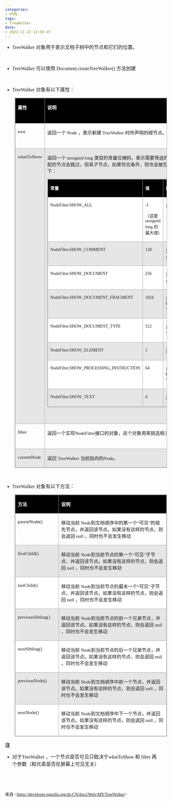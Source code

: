 ```yaml
---
categories:
- HTML
tags:
- TreeWalker
date:
- 2022-11-22 12:50:15
---
```


<ul style="list-style-type:disc">
    <li><span style="font-size:12.0pt"><span style="font-family:&quot;Comic Sans MS&quot;">TreeWalker
            </span></span><span style="font-size:12.0pt"><span
                style="font-family:&quot;Microsoft YaHei UI&quot;">对象用于表示文档子树中的节点和它们的位置。</span></span></li>
</ul>
<p><span style="font-size:12.0pt"><span style="font-family:&quot;Comic Sans MS&quot;">&nbsp;</span></span></p>
<ul style="list-style-type:disc">
    <li><span style="font-size:12.0pt"><span style="font-family:&quot;Comic Sans MS&quot;">TreeWalker
            </span></span><span style="font-size:12.0pt"><span
                style="font-family:&quot;Microsoft YaHei UI&quot;">可以使用</span></span><span
            style="font-size:12.0pt"><span style="font-family:&quot;Comic Sans MS&quot;">
                Document.createTreeWalker() </span></span><span style="font-size:12.0pt"><span
                style="font-family:&quot;Microsoft YaHei UI&quot;">方法创建</span></span></li>
</ul>
<p><span style="font-size:12.0pt"><span style="font-family:&quot;Comic Sans MS&quot;">&nbsp;</span></span></p>
<ul style="list-style-type:disc">
    <li><span style="font-size:12.0pt"><span style="font-family:&quot;Comic Sans MS&quot;">TreeWalker</span></span>
        <span style="font-size:12.0pt"><span style="font-family:&quot;Microsoft YaHei UI&quot;">对象有以下属性：</span></span>
    </li>
</ul>
<table summary="" cellspacing="0"
    style="border-collapse:collapse; border-color:#a3a3a3; border-style:solid; border-width:1px; margin-left:32px"
    class=" cke_show_border">
    <tbody>
        <tr>
            <td
                style="background-color:black; border-bottom:1px solid #a3a3a3; border-left:1px solid #a3a3a3; border-right:1px solid #a3a3a3; border-top:1px solid #a3a3a3; vertical-align:top; width:1.2013in">
                <p><span style="font-size:11.5pt"><span style="font-family:&quot;Microsoft YaHei UI&quot;"><span
                                style="color:white"><strong>属性</strong></span></span></span></p>
            </td>
            <td
                style="background-color:black; border-bottom:1px solid #a3a3a3; border-left:1px solid #a3a3a3; border-right:1px solid #a3a3a3; border-top:1px solid #a3a3a3; vertical-align:top; width:7.8944in">
                <p><span style="font-size:11.5pt"><span style="font-family:&quot;Microsoft YaHei UI&quot;"><span
                                style="color:white"><strong>说明</strong></span></span></span></p>
            </td>
            <td
                style="background-color:black; border-bottom:1px solid #a3a3a3; border-left:1px solid #a3a3a3; border-right:1px solid #a3a3a3; border-top:1px solid #a3a3a3; vertical-align:top; width:.5in">
                <p><span style="font-size:11.5pt"><span style="font-family:&quot;Microsoft YaHei UI&quot;"><span
                                style="color:white"><strong>状态</strong></span></span></span></p>
            </td>
        </tr>
        <tr>
            <td
                style="border-bottom:1px solid #a3a3a3; border-left:1px solid #a3a3a3; border-right:1px solid #a3a3a3; border-top:1px solid #a3a3a3; vertical-align:top; width:1.2013in">
                <p><span style="font-size:11.5pt"><span style="font-family:&quot;Comic Sans MS&quot;">root</span></span>
                </p>
            </td>
            <td
                style="border-bottom:1px solid #a3a3a3; border-left:1px solid #a3a3a3; border-right:1px solid #a3a3a3; border-top:1px solid #a3a3a3; vertical-align:top; width:7.8944in">
                <p><span style="font-size:11.5pt"><span
                            style="font-family:&quot;Microsoft YaHei UI&quot;">返回一个</span><span
                            style="font-family:&quot;Comic Sans MS&quot;"> Node </span><span
                            style="font-family:&quot;Microsoft YaHei UI&quot;">，表示新建</span><span
                            style="font-family:&quot;Comic Sans MS&quot;"> TreeWalker </span><span
                            style="font-family:&quot;Microsoft YaHei UI&quot;">时所声明的根节点。</span></span></p>
            </td>
            <td
                style="border-bottom:1px solid #a3a3a3; border-left:1px solid #a3a3a3; border-right:1px solid #a3a3a3; border-top:1px solid #a3a3a3; vertical-align:top; width:.5in">
                <p><span style="font-size:11.5pt"><span
                            style="font-family:&quot;Microsoft YaHei UI&quot;">只读</span></span></p>
            </td>
        </tr>
        <tr>
            <td
                style="background-color:#e7e6e6; border-bottom:1px solid #a3a3a3; border-left:1px solid #a3a3a3; border-right:1px solid #a3a3a3; border-top:1px solid #a3a3a3; vertical-align:top; width:1.2013in">
                <p><span style="font-size:11.5pt"><span
                            style="font-family:&quot;Comic Sans MS&quot;">whatToShow</span></span></p>
            </td>
            <td
                style="background-color:#e7e6e6; border-bottom:1px solid #a3a3a3; border-left:1px solid #a3a3a3; border-right:1px solid #a3a3a3; border-top:1px solid #a3a3a3; vertical-align:top; width:7.9847in">
                <p><span style="font-size:11.5pt"><span
                            style="font-family:&quot;Microsoft YaHei UI&quot;">返回一个</span><span
                            style="font-family:&quot;Comic Sans MS&quot;"> unsigned long </span><span
                            style="font-family:&quot;Microsoft YaHei UI&quot;">类型的常量位掩码，表示需要筛选的</span><span
                            style="font-family:&quot;Comic Sans MS&quot;">Node </span><span
                            style="font-family:&quot;Microsoft YaHei UI&quot;">类型。不匹配的节点会跳过，但其子节点，如果符合条件，则也会被包含。可能的值如下：</span></span>
                </p>
                <table summary="" cellspacing="0"
                    style="border-collapse:collapse; border-color:#a3a3a3; border-style:solid; border-width:1px; "
                    class=" cke_show_border">
                    <tbody>
                        <tr>
                            <td
                                style="background-color:black; border-bottom:1px solid #a3a3a3; border-left:1px solid #a3a3a3; border-right:1px solid #a3a3a3; border-top:1px solid #a3a3a3; vertical-align:top; width:3.7722in">
                                <p><span style="font-size:10.5pt"><span
                                            style="font-family:&quot;Microsoft YaHei UI&quot;"><span
                                                style="color:white"><strong>常量</strong></span></span></span></p>
                            </td>
                            <td
                                style="background-color:black; border-bottom:1px solid #a3a3a3; border-left:1px solid #a3a3a3; border-right:1px solid #a3a3a3; border-top:1px solid #a3a3a3; vertical-align:top; width:1.3506in">
                                <p><span style="font-size:10.5pt"><span
                                            style="font-family:&quot;Microsoft YaHei UI&quot;"><span
                                                style="color:white"><strong>值</strong></span></span></span></p>
                            </td>
                            <td
                                style="background-color:black; border-bottom:1px solid #a3a3a3; border-left:1px solid #a3a3a3; border-right:1px solid #a3a3a3; border-top:1px solid #a3a3a3; vertical-align:top; width:2.1576in">
                                <p><span style="font-size:10.5pt"><span
                                            style="font-family:&quot;Microsoft YaHei UI&quot;"><span
                                                style="color:white"><strong>描述</strong></span></span></span></p>
                            </td>
                        </tr>
                        <tr>
                            <td
                                style="background-color:white; border-bottom:1px solid #a3a3a3; border-left:1px solid #a3a3a3; border-right:1px solid #a3a3a3; border-top:1px solid #a3a3a3; vertical-align:top; width:3.7722in">
                                <p><span style="font-size:10.5pt"><span
                                            style="font-family:&quot;Comic Sans MS&quot;">NodeFilter.SHOW_ALL</span></span>
                                </p>
                            </td>
                            <td
                                style="background-color:white; border-bottom:1px solid #a3a3a3; border-left:1px solid #a3a3a3; border-right:1px solid #a3a3a3; border-top:1px solid #a3a3a3; vertical-align:top; width:1.3506in">
                                <p><span style="font-size:10.5pt"><span
                                            style="font-family:&quot;Comic Sans MS&quot;">-1</span></span></p>
                                <p><span style="font-size:10.5pt"><span
                                            style="font-family:&quot;Microsoft YaHei UI&quot;">（这是</span><span
                                            style="font-family:&quot;Comic Sans MS&quot;"> unsigned long
                                        </span><span
                                            style="font-family:&quot;Microsoft YaHei UI&quot;">的最大值）</span></span>
                                </p>
                            </td>
                            <td
                                style="background-color:white; border-bottom:1px solid #a3a3a3; border-left:1px solid #a3a3a3; border-right:1px solid #a3a3a3; border-top:1px solid #a3a3a3; vertical-align:top; width:2.1576in">
                                <p><span style="font-size:10.5pt"><span
                                            style="font-family:&quot;Microsoft YaHei UI&quot;">显示所有节点。</span></span>
                                </p>
                            </td>
                        </tr>
                        <tr>
                            <td
                                style="border-bottom:1px solid #a3a3a3; border-left:1px solid #a3a3a3; border-right:1px solid #a3a3a3; border-top:1px solid #a3a3a3; vertical-align:top; width:3.7722in">
                                <p><span style="font-size:10.5pt"><span
                                            style="font-family:&quot;Comic Sans MS&quot;">NodeFilter.SHOW_COMMENT</span></span>
                                </p>
                            </td>
                            <td
                                style="border-bottom:1px solid #a3a3a3; border-left:1px solid #a3a3a3; border-right:1px solid #a3a3a3; border-top:1px solid #a3a3a3; vertical-align:top; width:1.3506in">
                                <p><span style="font-size:10.5pt"><span
                                            style="font-family:&quot;Comic Sans MS&quot;">128</span></span></p>
                            </td>
                            <td
                                style="border-bottom:1px solid #a3a3a3; border-left:1px solid #a3a3a3; border-right:1px solid #a3a3a3; border-top:1px solid #a3a3a3; vertical-align:top; width:2.1576in">
                                <p><span style="font-size:10.5pt"><span
                                            style="font-family:&quot;Microsoft YaHei UI&quot;">显示</span><span
                                            style="font-family:&quot;Comic Sans MS&quot;"> Comment</span><span
                                            style="font-family:&quot;Microsoft YaHei UI&quot;">节点。</span></span></p>
                            </td>
                        </tr>
                        <tr>
                            <td
                                style="background-color:white; border-bottom:1px solid #a3a3a3; border-left:1px solid #a3a3a3; border-right:1px solid #a3a3a3; border-top:1px solid #a3a3a3; vertical-align:top; width:3.7722in">
                                <p><span style="font-size:10.5pt"><span
                                            style="font-family:&quot;Comic Sans MS&quot;">NodeFilter.SHOW_DOCUMENT</span></span>
                                </p>
                            </td>
                            <td
                                style="background-color:white; border-bottom:1px solid #a3a3a3; border-left:1px solid #a3a3a3; border-right:1px solid #a3a3a3; border-top:1px solid #a3a3a3; vertical-align:top; width:1.3506in">
                                <p><span style="font-size:10.5pt"><span
                                            style="font-family:&quot;Comic Sans MS&quot;">256</span></span></p>
                            </td>
                            <td
                                style="background-color:white; border-bottom:1px solid #a3a3a3; border-left:1px solid #a3a3a3; border-right:1px solid #a3a3a3; border-top:1px solid #a3a3a3; vertical-align:top; width:2.1576in">
                                <p><span style="font-size:10.5pt"><span
                                            style="font-family:&quot;Microsoft YaHei UI&quot;">显示</span><span
                                            style="font-family:&quot;Comic Sans MS&quot;"> Document</span><span
                                            style="font-family:&quot;Microsoft YaHei UI&quot;">节点。</span></span></p>
                            </td>
                        </tr>
                        <tr>
                            <td
                                style="border-bottom:1px solid #a3a3a3; border-left:1px solid #a3a3a3; border-right:1px solid #a3a3a3; border-top:1px solid #a3a3a3; vertical-align:top; width:3.7722in">
                                <p><span style="font-size:10.5pt"><span
                                            style="font-family:&quot;Comic Sans MS&quot;">NodeFilter.SHOW_DOCUMENT_FRAGMENT</span></span>
                                </p>
                            </td>
                            <td
                                style="border-bottom:1px solid #a3a3a3; border-left:1px solid #a3a3a3; border-right:1px solid #a3a3a3; border-top:1px solid #a3a3a3; vertical-align:top; width:1.3506in">
                                <p><span style="font-size:10.5pt"><span
                                            style="font-family:&quot;Comic Sans MS&quot;">1024</span></span></p>
                            </td>
                            <td
                                style="border-bottom:1px solid #a3a3a3; border-left:1px solid #a3a3a3; border-right:1px solid #a3a3a3; border-top:1px solid #a3a3a3; vertical-align:top; width:2.2222in">
                                <p><span style="font-size:10.5pt"><span
                                            style="font-family:&quot;Microsoft YaHei UI&quot;">显示</span><span
                                            style="font-family:&quot;Comic Sans MS&quot;">
                                            DocumentFragment</span><span
                                            style="font-family:&quot;Microsoft YaHei UI&quot;">节点。</span></span></p>
                            </td>
                        </tr>
                        <tr>
                            <td
                                style="background-color:white; border-bottom:1px solid #a3a3a3; border-left:1px solid #a3a3a3; border-right:1px solid #a3a3a3; border-top:1px solid #a3a3a3; vertical-align:top; width:3.7722in">
                                <p><span style="font-size:10.5pt"><span
                                            style="font-family:&quot;Comic Sans MS&quot;">NodeFilter.SHOW_DOCUMENT_TYPE</span></span>
                                </p>
                            </td>
                            <td
                                style="background-color:white; border-bottom:1px solid #a3a3a3; border-left:1px solid #a3a3a3; border-right:1px solid #a3a3a3; border-top:1px solid #a3a3a3; vertical-align:top; width:1.3506in">
                                <p><span style="font-size:10.5pt"><span
                                            style="font-family:&quot;Comic Sans MS&quot;">512</span></span></p>
                            </td>
                            <td
                                style="background-color:white; border-bottom:1px solid #a3a3a3; border-left:1px solid #a3a3a3; border-right:1px solid #a3a3a3; border-top:1px solid #a3a3a3; vertical-align:top; width:2.1854in">
                                <p><span style="font-size:10.5pt"><span
                                            style="font-family:&quot;Microsoft YaHei UI&quot;">显示</span><span
                                            style="font-family:&quot;Comic Sans MS&quot;"> DocumentType</span><span
                                            style="font-family:&quot;Microsoft YaHei UI&quot;">节点。</span></span></p>
                            </td>
                        </tr>
                        <tr>
                            <td
                                style="border-bottom:1px solid #a3a3a3; border-left:1px solid #a3a3a3; border-right:1px solid #a3a3a3; border-top:1px solid #a3a3a3; vertical-align:top; width:3.7722in">
                                <p><span style="font-size:10.5pt"><span
                                            style="font-family:&quot;Comic Sans MS&quot;">NodeFilter.SHOW_ELEMENT</span></span>
                                </p>
                            </td>
                            <td
                                style="border-bottom:1px solid #a3a3a3; border-left:1px solid #a3a3a3; border-right:1px solid #a3a3a3; border-top:1px solid #a3a3a3; vertical-align:top; width:1.3506in">
                                <p><span style="font-size:10.5pt"><span
                                            style="font-family:&quot;Comic Sans MS&quot;">1</span></span></p>
                            </td>
                            <td
                                style="border-bottom:1px solid #a3a3a3; border-left:1px solid #a3a3a3; border-right:1px solid #a3a3a3; border-top:1px solid #a3a3a3; vertical-align:top; width:2.1576in">
                                <p><span style="font-size:10.5pt"><span
                                            style="font-family:&quot;Microsoft YaHei UI&quot;">显示</span><span
                                            style="font-family:&quot;Comic Sans MS&quot;"> Element</span><span
                                            style="font-family:&quot;Microsoft YaHei UI&quot;">节点。</span></span></p>
                            </td>
                        </tr>
                        <tr>
                            <td
                                style="background-color:white; border-bottom:1px solid #a3a3a3; border-left:1px solid #a3a3a3; border-right:1px solid #a3a3a3; border-top:1px solid #a3a3a3; vertical-align:top; width:3.7722in">
                                <p><span style="font-size:10.5pt"><span
                                            style="font-family:&quot;Comic Sans MS&quot;">NodeFilter.SHOW_PROCESSING_INSTRUCTION</span></span>
                                </p>
                            </td>
                            <td
                                style="background-color:white; border-bottom:1px solid #a3a3a3; border-left:1px solid #a3a3a3; border-right:1px solid #a3a3a3; border-top:1px solid #a3a3a3; vertical-align:top; width:1.3506in">
                                <p><span style="font-size:10.5pt"><span
                                            style="font-family:&quot;Comic Sans MS&quot;">64</span></span></p>
                            </td>
                            <td
                                style="background-color:white; border-bottom:1px solid #a3a3a3; border-left:1px solid #a3a3a3; border-right:1px solid #a3a3a3; border-top:1px solid #a3a3a3; vertical-align:top; width:2.25in">
                                <p><span style="font-size:10.5pt"><span
                                            style="font-family:&quot;Microsoft YaHei UI&quot;">显示</span><span
                                            style="font-family:&quot;Comic Sans MS&quot;">
                                            ProcessingInstruction</span><span
                                            style="font-family:&quot;Microsoft YaHei UI&quot;">节点</span></span></p>
                            </td>
                        </tr>
                        <tr>
                            <td
                                style="border-bottom:1px solid #a3a3a3; border-left:1px solid #a3a3a3; border-right:1px solid #a3a3a3; border-top:1px solid #a3a3a3; vertical-align:top; width:3.7722in">
                                <p><span style="font-size:10.5pt"><span
                                            style="font-family:&quot;Comic Sans MS&quot;">NodeFilter.SHOW_TEXT</span></span>
                                </p>
                            </td>
                            <td
                                style="border-bottom:1px solid #a3a3a3; border-left:1px solid #a3a3a3; border-right:1px solid #a3a3a3; border-top:1px solid #a3a3a3; vertical-align:top; width:1.3506in">
                                <p><span style="font-size:10.5pt"><span
                                            style="font-family:&quot;Comic Sans MS&quot;">4</span></span></p>
                            </td>
                            <td
                                style="border-bottom:1px solid #a3a3a3; border-left:1px solid #a3a3a3; border-right:1px solid #a3a3a3; border-top:1px solid #a3a3a3; vertical-align:top; width:2.1576in">
                                <p><span style="font-size:10.5pt"><span
                                            style="font-family:&quot;Microsoft YaHei UI&quot;">显示</span><span
                                            style="font-family:&quot;Comic Sans MS&quot;"> Text</span><span
                                            style="font-family:&quot;Microsoft YaHei UI&quot;">节点。</span></span></p>
                            </td>
                        </tr>
                    </tbody>
                </table>
                <p><span style="font-size:11.5pt"><span
                            style="font-family:&quot;Comic Sans MS&quot;">&nbsp;</span></span></p>
            </td>
            <td
                style="background-color:#e7e6e6; border-bottom:1px solid #a3a3a3; border-left:1px solid #a3a3a3; border-right:1px solid #a3a3a3; border-top:1px solid #a3a3a3; vertical-align:top; width:.5in">
                <p><span style="font-size:11.5pt"><span
                            style="font-family:&quot;Microsoft YaHei UI&quot;">只读</span></span></p>
            </td>
        </tr>
        <tr>
            <td
                style="border-bottom:1px solid #a3a3a3; border-left:1px solid #a3a3a3; border-right:1px solid #a3a3a3; border-top:1px solid #a3a3a3; vertical-align:top; width:1.2013in">
                <p><span style="font-size:11.5pt"><span
                            style="font-family:&quot;Comic Sans MS&quot;">filter</span></span></p>
            </td>
            <td
                style="border-bottom:1px solid #a3a3a3; border-left:1px solid #a3a3a3; border-right:1px solid #a3a3a3; border-top:1px solid #a3a3a3; vertical-align:top; width:7.8944in">
                <p><span style="font-size:11.5pt"><span
                            style="font-family:&quot;Microsoft YaHei UI&quot;">返回一个实现</span><span
                            style="font-family:&quot;Comic Sans MS&quot;">NodeFilter</span><span
                            style="font-family:&quot;Microsoft YaHei UI&quot;">接口的对象，这个对象用来挑选相关的节点</span></span></p>
            </td>
            <td
                style="border-bottom:1px solid #a3a3a3; border-left:1px solid #a3a3a3; border-right:1px solid #a3a3a3; border-top:1px solid #a3a3a3; vertical-align:top; width:.5in">
                <p><span style="font-size:11.5pt"><span
                            style="font-family:&quot;Microsoft YaHei UI&quot;">只读</span></span></p>
            </td>
        </tr>
        <tr>
            <td
                style="background-color:#e7e6e6; border-bottom:1px solid #a3a3a3; border-left:1px solid #a3a3a3; border-right:1px solid #a3a3a3; border-top:1px solid #a3a3a3; vertical-align:top; width:1.2013in">
                <p><span style="font-size:11.5pt"><span
                            style="font-family:&quot;Comic Sans MS&quot;">currentNode</span></span></p>
            </td>
            <td
                style="background-color:#e7e6e6; border-bottom:1px solid #a3a3a3; border-left:1px solid #a3a3a3; border-right:1px solid #a3a3a3; border-top:1px solid #a3a3a3; vertical-align:top; width:7.8944in">
                <p><span style="font-size:11.5pt"><span
                            style="font-family:&quot;Microsoft YaHei UI&quot;">返回</span><span
                            style="font-family:&quot;Comic Sans MS&quot;"> TreeWalker </span><span
                            style="font-family:&quot;Microsoft YaHei UI&quot;">当前指向的</span><span
                            style="font-family:&quot;Comic Sans MS&quot;">Node</span><span
                            style="font-family:&quot;Microsoft YaHei UI&quot;">。</span></span></p>
            </td>
            <td
                style="background-color:#e7e6e6; border-bottom:1px solid #a3a3a3; border-left:1px solid #a3a3a3; border-right:1px solid #a3a3a3; border-top:1px solid #a3a3a3; vertical-align:top; width:.5in">
                <p><span style="font-size:11.5pt"><span
                            style="font-family:&quot;Comic Sans MS&quot;">&nbsp;</span></span></p>
            </td>
        </tr>
    </tbody>
</table>
<p><span style="font-size:12.0pt"><span style="font-family:&quot;Comic Sans MS&quot;">&nbsp;</span></span></p>
<ul style="list-style-type:disc">
    <li><span style="font-size:12.0pt"><span style="font-family:&quot;Comic Sans MS&quot;">TreeWalker</span></span>
        <span style="font-size:12.0pt"><span style="font-family:&quot;Microsoft YaHei UI&quot;">对象有以下方法：</span></span>
    </li>
</ul>
<table summary="" cellspacing="0"
    style="border-collapse:collapse; border-color:#a3a3a3; border-style:solid; border-width:1px; margin-left:32px"
    class=" cke_show_border">
    <tbody>
        <tr>
            <td
                style="background-color:black; border-bottom:1px solid #a3a3a3; border-left:1px solid #a3a3a3; border-right:1px solid #a3a3a3; border-top:1px solid #a3a3a3; vertical-align:top; width:1.5319in">
                <p><span style="font-size:11.5pt"><span style="font-family:&quot;Microsoft YaHei UI&quot;"><span
                                style="color:white"><strong>方法</strong></span></span></span></p>
            </td>
            <td
                style="background-color:black; border-bottom:1px solid #a3a3a3; border-left:1px solid #a3a3a3; border-right:1px solid #a3a3a3; border-top:1px solid #a3a3a3; vertical-align:top; width:6.7833in">
                <p><span style="font-size:11.5pt"><span style="font-family:&quot;Microsoft YaHei UI&quot;"><span
                                style="color:white"><strong>说明</strong></span></span></span></p>
            </td>
        </tr>
        <tr>
            <td
                style="border-bottom:1px solid #a3a3a3; border-left:1px solid #a3a3a3; border-right:1px solid #a3a3a3; border-top:1px solid #a3a3a3; vertical-align:top; width:1.5319in">
                <p><span style="font-size:11.5pt"><span
                            style="font-family:&quot;Comic Sans MS&quot;">parentNode()</span></span></p>
            </td>
            <td
                style="border-bottom:1px solid #a3a3a3; border-left:1px solid #a3a3a3; border-right:1px solid #a3a3a3; border-top:1px solid #a3a3a3; vertical-align:top; width:6.7833in">
                <p><span style="font-size:11.5pt"><span
                            style="font-family:&quot;Microsoft YaHei UI&quot;">移动当前</span><span
                            style="font-family:&quot;Comic Sans MS&quot;"> Node</span><span
                            style="font-family:&quot;Microsoft YaHei UI&quot;">到文档顺序中的第一个“可见”的祖先节点，并返回该节点。如果没有这样的节点，则会返回</span><span
                            style="font-family:&quot;Comic Sans MS&quot;"> null </span><span
                            style="font-family:&quot;Microsoft YaHei UI&quot;">，同时也不会发生移动</span></span></p>
            </td>
        </tr>
        <tr>
            <td
                style="background-color:#e7e6e6; border-bottom:1px solid #a3a3a3; border-left:1px solid #a3a3a3; border-right:1px solid #a3a3a3; border-top:1px solid #a3a3a3; vertical-align:top; width:1.5319in">
                <p><span style="font-size:11.5pt"><span
                            style="font-family:&quot;Comic Sans MS&quot;">firstChild()</span></span></p>
            </td>
            <td
                style="background-color:#e7e6e6; border-bottom:1px solid #a3a3a3; border-left:1px solid #a3a3a3; border-right:1px solid #a3a3a3; border-top:1px solid #a3a3a3; vertical-align:top; width:6.7833in">
                <p><span style="font-size:11.5pt"><span
                            style="font-family:&quot;Microsoft YaHei UI&quot;">移动当前</span><span
                            style="font-family:&quot;Comic Sans MS&quot;"> Node</span><span
                            style="font-family:&quot;Microsoft YaHei UI&quot;">到当前节点的第一个“可见”子节点，并返回该节点。如果没有这样的节点，则会返回</span><span
                            style="font-family:&quot;Comic Sans MS&quot;"> null </span><span
                            style="font-family:&quot;Microsoft YaHei UI&quot;">，同时也不会发生移动</span></span></p>
            </td>
        </tr>
        <tr>
            <td
                style="background-color:white; border-bottom:1px solid #a3a3a3; border-left:1px solid #a3a3a3; border-right:1px solid #a3a3a3; border-top:1px solid #a3a3a3; vertical-align:top; width:1.5319in">
                <p><span style="font-size:11.5pt"><span
                            style="font-family:&quot;Comic Sans MS&quot;">lastChild()</span></span></p>
            </td>
            <td
                style="background-color:white; border-bottom:1px solid #a3a3a3; border-left:1px solid #a3a3a3; border-right:1px solid #a3a3a3; border-top:1px solid #a3a3a3; vertical-align:top; width:6.7833in">
                <p><span style="font-size:11.5pt"><span
                            style="font-family:&quot;Microsoft YaHei UI&quot;">移动当前</span><span
                            style="font-family:&quot;Comic Sans MS&quot;"> Node</span><span
                            style="font-family:&quot;Microsoft YaHei UI&quot;">到当前节点的最末一个“可见”子节点，并返回该节点。如果没有这样的节点，则会返回</span><span
                            style="font-family:&quot;Comic Sans MS&quot;"> null </span><span
                            style="font-family:&quot;Microsoft YaHei UI&quot;">，同时也不会发生移动</span></span></p>
            </td>
        </tr>
        <tr>
            <td
                style="background-color:#e7e6e6; border-bottom:1px solid #a3a3a3; border-left:1px solid #a3a3a3; border-right:1px solid #a3a3a3; border-top:1px solid #a3a3a3; vertical-align:top; width:1.5319in">
                <p><span style="font-size:11.5pt"><span
                            style="font-family:&quot;Comic Sans MS&quot;">previousSibling()</span></span></p>
            </td>
            <td
                style="background-color:#e7e6e6; border-bottom:1px solid #a3a3a3; border-left:1px solid #a3a3a3; border-right:1px solid #a3a3a3; border-top:1px solid #a3a3a3; vertical-align:top; width:6.8194in">
                <p><span style="font-size:11.5pt"><span
                            style="font-family:&quot;Microsoft YaHei UI&quot;">移动当前</span><span
                            style="font-family:&quot;Comic Sans MS&quot;"> Node</span><span
                            style="font-family:&quot;Microsoft YaHei UI&quot;">到当前节点的前一个兄弟节点，并返回该节点。如果没有这样的节点，则会返回</span><span
                            style="font-family:&quot;Comic Sans MS&quot;"> null </span><span
                            style="font-family:&quot;Microsoft YaHei UI&quot;">，同时也不会发生移动</span></span></p>
            </td>
        </tr>
        <tr>
            <td
                style="background-color:white; border-bottom:1px solid #a3a3a3; border-left:1px solid #a3a3a3; border-right:1px solid #a3a3a3; border-top:1px solid #a3a3a3; vertical-align:top; width:1.5319in">
                <p><span style="font-size:11.5pt"><span
                            style="font-family:&quot;Comic Sans MS&quot;">nextSibling()</span></span></p>
            </td>
            <td
                style="background-color:white; border-bottom:1px solid #a3a3a3; border-left:1px solid #a3a3a3; border-right:1px solid #a3a3a3; border-top:1px solid #a3a3a3; vertical-align:top; width:6.8194in">
                <p><span style="font-size:11.5pt"><span
                            style="font-family:&quot;Microsoft YaHei UI&quot;">移动当前</span><span
                            style="font-family:&quot;Comic Sans MS&quot;"> Node</span><span
                            style="font-family:&quot;Microsoft YaHei UI&quot;">到当前节点的后一个兄弟节点，并返回该节点。如果没有这样的节点，则会返回</span><span
                            style="font-family:&quot;Comic Sans MS&quot;"> null </span><span
                            style="font-family:&quot;Microsoft YaHei UI&quot;">，同时也不会发生移动</span></span></p>
            </td>
        </tr>
        <tr>
            <td
                style="background-color:#e7e6e6; border-bottom:1px solid #a3a3a3; border-left:1px solid #a3a3a3; border-right:1px solid #a3a3a3; border-top:1px solid #a3a3a3; vertical-align:top; width:1.5319in">
                <p><span style="font-size:11.5pt"><span
                            style="font-family:&quot;Comic Sans MS&quot;">previousNode()</span></span></p>
            </td>
            <td
                style="background-color:#e7e6e6; border-bottom:1px solid #a3a3a3; border-left:1px solid #a3a3a3; border-right:1px solid #a3a3a3; border-top:1px solid #a3a3a3; vertical-align:top; width:6.7833in">
                <p><span style="font-size:11.5pt"><span
                            style="font-family:&quot;Microsoft YaHei UI&quot;">移动当前</span><span
                            style="font-family:&quot;Comic Sans MS&quot;"> Node</span><span
                            style="font-family:&quot;Microsoft YaHei UI&quot;">到文档顺序中前一个节点，并返回该节点。如果没有这样的节点，则会返回</span><span
                            style="font-family:&quot;Comic Sans MS&quot;"> null </span><span
                            style="font-family:&quot;Microsoft YaHei UI&quot;">，同时也不会发生移动</span></span></p>
            </td>
        </tr>
        <tr>
            <td
                style="background-color:white; border-bottom:1px solid #a3a3a3; border-left:1px solid #a3a3a3; border-right:1px solid #a3a3a3; border-top:1px solid #a3a3a3; vertical-align:top; width:1.5319in">
                <p><span style="font-size:11.5pt"><span
                            style="font-family:&quot;Comic Sans MS&quot;">nextNode()</span></span></p>
            </td>
            <td
                style="background-color:white; border-bottom:1px solid #a3a3a3; border-left:1px solid #a3a3a3; border-right:1px solid #a3a3a3; border-top:1px solid #a3a3a3; vertical-align:top; width:6.7833in">
                <p><span style="font-size:11.5pt"><span
                            style="font-family:&quot;Microsoft YaHei UI&quot;">移动当前</span><span
                            style="font-family:&quot;Comic Sans MS&quot;"> Node</span><span
                            style="font-family:&quot;Microsoft YaHei UI&quot;">到文档顺序中下一个节点，并返回该节点。如果没有这样的节点，则会返回</span><span
                            style="font-family:&quot;Comic Sans MS&quot;"> null </span><span
                            style="font-family:&quot;Microsoft YaHei UI&quot;">，同时也不会发生移动</span></span></p>
            </td>
        </tr>
    </tbody>
</table>
<p><span style="font-size:12.0pt"><span
            style="font-family:&quot;Microsoft YaHei UI&quot;"><strong>注</strong></span></span></p>
<ul style="list-style-type:disc">
    <li><span style="font-size:12.0pt"><span style="font-family:&quot;Microsoft YaHei UI&quot;">对于</span></span><span
            style="font-size:12.0pt"><span style="font-family:&quot;Comic Sans MS&quot;">TreeWalker
            </span></span><span style="font-size:12.0pt"><span
                style="font-family:&quot;Microsoft YaHei UI&quot;">，一个节点是否可见只取决于</span></span><span
            style="font-size:12.0pt"><span style="font-family:&quot;Comic Sans MS&quot;">whatToShow
            </span></span><span style="font-size:12.0pt"><span
                style="font-family:&quot;Microsoft YaHei UI&quot;">和</span></span><span style="font-size:12.0pt"><span
                style="font-family:&quot;Comic Sans MS&quot;"> filter </span></span><span style="font-size:12.0pt"><span
                style="font-family:&quot;Microsoft YaHei UI&quot;">两个参数（和元素是否在屏幕上可见无关）</span></span></li>
</ul>
<p><span style="font-size:12.0pt"><span style="font-family:&quot;Comic Sans MS&quot;">&nbsp;</span></span></p>
<p><span style="font-size:12.0pt"><span style="font-family:&quot;Comic Sans MS&quot;">&nbsp;</span></span></p>
<p><span style="font-family:&quot;Microsoft YaHei UI&quot;">来自</span><span
        style="font-family:&quot;Comic Sans MS&quot;"> &lt;</span><a
        data-cke-saved-href="https://developer.mozilla.org/zh-CN/docs/Web/API/TreeWalker"
        href="https://developer.mozilla.org/zh-CN/docs/Web/API/TreeWalker"><span
            style="font-family:&quot;Comic Sans MS&quot;">https://developer.mozilla.org/zh-CN/docs/Web/API/TreeWalker</span></a><span
        style="font-family:&quot;Comic Sans MS&quot;">&gt; </span></p>